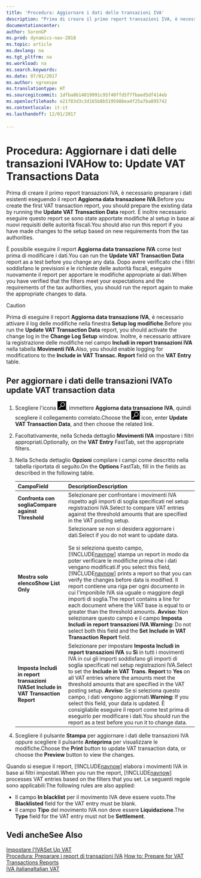 ```yaml
---
title: 'Procedura: Aggiornare i dati delle transazioni IVA'
description: "Prima di creare il primo report transazioni IVA, è necessario preparare i dati esistenti eseguendo il report **Aggiorna data transazione IVA**."
documentationcenter: 
author: SorenGP
ms.prod: dynamics-nav-2018
ms.topic: article
ms.devlang: na
ms.tgt_pltfrm: na
ms.workload: na
ms.search.keywords: 
ms.date: 07/01/2017
ms.author: sgroespe
ms.translationtype: HT
ms.sourcegitcommit: 1dfba8b14019991c95f40ffd5f7fbaed5df414eb
ms.openlocfilehash: e21f83d3c3d165b8b5195988ea4f25a7ba895742
ms.contentlocale: it-it
ms.lasthandoff: 12/01/2017

---
```

# <a name="how-to-update-vat-transactions-data"></a><span data-ttu-id="9a8d1-103">Procedura: Aggiornare i dati delle transazioni IVA</span><span class="sxs-lookup"><span data-stu-id="9a8d1-103">How to: Update VAT Transactions Data</span></span>
<span data-ttu-id="9a8d1-104">Prima di creare il primo report transazioni IVA, è necessario preparare i dati esistenti eseguendo il report **Aggiorna data transazione IVA**.</span><span class="sxs-lookup"><span data-stu-id="9a8d1-104">Before you create the first VAT transaction report, you should prepare the existing data by running the **Update VAT Transaction Data** report.</span></span> <span data-ttu-id="9a8d1-105">È inoltre necessario eseguire questo report se sono state apportate modifiche al setup in base ai nuovi requisiti delle autorità fiscali.</span><span class="sxs-lookup"><span data-stu-id="9a8d1-105">You should also run this report if you have made changes to the setup based on new requirements from the tax authorities.</span></span>  

<span data-ttu-id="9a8d1-106">È possibile eseguire il report **Aggiorna data transazione IVA** come test prima di modificare i dati.</span><span class="sxs-lookup"><span data-stu-id="9a8d1-106">You can run the **Update VAT Transaction Data** report as a test before you change any data.</span></span> <span data-ttu-id="9a8d1-107">Dopo avere verificato che i filtri soddisfano le previsioni e le richieste delle autorità fiscali, eseguire nuovamente il report per apportare le modifiche appropriate ai dati.</span><span class="sxs-lookup"><span data-stu-id="9a8d1-107">When you have verified that the filters meet your expectations and the requirements of the tax authorities, you should run the report again to make the appropriate changes to data.</span></span>  

> [!CAUTION]  
>  <span data-ttu-id="9a8d1-108">Prima di eseguire il report **Aggiorna data transazione IVA**, è necessario attivare il log delle modifiche nella finestra **Setup log modifiche**.</span><span class="sxs-lookup"><span data-stu-id="9a8d1-108">Before you run the **Update VAT Transaction Data** report, you should activate the change log in the **Change Log Setup** window.</span></span> <span data-ttu-id="9a8d1-109">Inoltre, è necessario attivare la registrazione delle modifiche nel campo **Includi in report transazioni IVA** nella tabella **Movimenti IVA**.</span><span class="sxs-lookup"><span data-stu-id="9a8d1-109">Also, you should enable logging for modifications to the **Include in VAT Transac. Report** field on the **VAT Entry** table.</span></span>  

## <a name="to-update-vat-transaction-data"></a><span data-ttu-id="9a8d1-110">Per aggiornare i dati delle transazioni IVA</span><span class="sxs-lookup"><span data-stu-id="9a8d1-110">To update VAT transaction data</span></span>  

1.  <span data-ttu-id="9a8d1-111">Scegliere l'icona ![Cerca pagina o report](../../media/ui-search/search_small.png "icona Cerca pagina o report"), immettere **Aggiorna data transazione IVA**, quindi scegliere il collegamento correlato.</span><span class="sxs-lookup"><span data-stu-id="9a8d1-111">Choose the ![Search for Page or Report](../../media/ui-search/search_small.png "Search for Page or Report icon") icon, enter **Update VAT Transaction Data**, and then choose the related link.</span></span>  
2.  <span data-ttu-id="9a8d1-112">Facoltativamente, nella Scheda dettaglio **Movimenti IVA** impostare i filtri appropriati.</span><span class="sxs-lookup"><span data-stu-id="9a8d1-112">Optionally, on the **VAT Entry** FastTab, set the appropriate filters.</span></span>  
3.  <span data-ttu-id="9a8d1-113">Nella Scheda dettaglio **Opzioni** compilare i campi come descritto nella tabella riportata di seguito.</span><span class="sxs-lookup"><span data-stu-id="9a8d1-113">On the **Options** FastTab, fill in the fields as described in the following table.</span></span>  

    |<span data-ttu-id="9a8d1-114">Campo</span><span class="sxs-lookup"><span data-stu-id="9a8d1-114">Field</span></span>|<span data-ttu-id="9a8d1-115">Description</span><span class="sxs-lookup"><span data-stu-id="9a8d1-115">Description</span></span>|  
    |---------------------------------|---------------------------------------|  
    |<span data-ttu-id="9a8d1-116">**Confronta con soglia**</span><span class="sxs-lookup"><span data-stu-id="9a8d1-116">**Compare against Threshold**</span></span>|<span data-ttu-id="9a8d1-117">Selezionare per confrontare i movimenti IVA rispetto agli importi di soglia specificati nel setup registrazioni IVA.</span><span class="sxs-lookup"><span data-stu-id="9a8d1-117">Select to compare VAT entries against the threshold amounts that are specified in the VAT posting setup.</span></span>|  
    |<span data-ttu-id="9a8d1-118">**Mostra solo elenco**</span><span class="sxs-lookup"><span data-stu-id="9a8d1-118">**Show List Only**</span></span>|<span data-ttu-id="9a8d1-119">Selezionare se non si desidera aggiornare i dati.</span><span class="sxs-lookup"><span data-stu-id="9a8d1-119">Select if you do not want to update data.</span></span><br /><br /> <span data-ttu-id="9a8d1-120">Se si seleziona questo campo, [!INCLUDE[navnow](../../includes/navnow_md.md)] stampa un report in modo da poter verificare le modifiche prima che i dati vengano modificati.</span><span class="sxs-lookup"><span data-stu-id="9a8d1-120">If you select this field, [!INCLUDE[navnow](../../includes/navnow_md.md)] prints a report so that you can verify the changes before data is modified.</span></span> <span data-ttu-id="9a8d1-121">Il report contiene una riga per ogni documento in cui l'imponibile IVA sia uguale o maggiore degli importi di soglia.</span><span class="sxs-lookup"><span data-stu-id="9a8d1-121">The report contains a line for each document where the VAT base is equal to or greater than the threshold amounts.</span></span> <span data-ttu-id="9a8d1-122">**Avviso:** Non selezionare questo campo e il campo **Imposta Includi in report transazioni IVA**.</span><span class="sxs-lookup"><span data-stu-id="9a8d1-122">**Warning:**  Do not select both this field and the **Set Include in VAT Transaction Report** field.</span></span>|  
    |<span data-ttu-id="9a8d1-123">**Imposta Includi in report transazioni IVA**</span><span class="sxs-lookup"><span data-stu-id="9a8d1-123">**Set Include in VAT Transaction Report**</span></span>|<span data-ttu-id="9a8d1-124">Selezionare per impostare **Imposta Includi in report transazioni IVA** su **Sì** in tutti i movimenti IVA in cui gli importi soddisfano gli importi di soglia specificati nel setup registrazioni IVA.</span><span class="sxs-lookup"><span data-stu-id="9a8d1-124">Select to set the **Include in VAT Trans. Report** to **Yes** on all VAT entries where the amounts meet the threshold amounts that are specified in the VAT posting setup.</span></span> <span data-ttu-id="9a8d1-125">**Avviso:** Se si seleziona questo campo, i dati vengono aggiornati.</span><span class="sxs-lookup"><span data-stu-id="9a8d1-125">**Warning:**  If you select this field, your data is updated.</span></span> <span data-ttu-id="9a8d1-126">È consigliabile eseguire il report come test prima di eseguirlo per modificare i dati.</span><span class="sxs-lookup"><span data-stu-id="9a8d1-126">You should run the report as a test before you run it to change data.</span></span>|  

4.  <span data-ttu-id="9a8d1-127">Scegliere il pulsante **Stampa** per aggiornare i dati delle transazioni IVA oppure scegliere il pulsante **Anteprima** per visualizzare le modifiche.</span><span class="sxs-lookup"><span data-stu-id="9a8d1-127">Choose the **Print** button to update VAT transaction data, or choose the **Preview** button to view the changes.</span></span>  

<span data-ttu-id="9a8d1-128">Quando si esegue il report, [!INCLUDE[navnow](../../includes/navnow_md.md)] elabora i movimenti IVA in base ai filtri impostati.</span><span class="sxs-lookup"><span data-stu-id="9a8d1-128">When you run the report, [!INCLUDE[navnow](../../includes/navnow_md.md)] processes VAT entries based on the filters that you set.</span></span> <span data-ttu-id="9a8d1-129">Le seguenti regole sono applicabili:</span><span class="sxs-lookup"><span data-stu-id="9a8d1-129">The following rules are also applied:</span></span>  

- <span data-ttu-id="9a8d1-130">Il campo **In blacklist** per il movimento IVA deve essere vuoto.</span><span class="sxs-lookup"><span data-stu-id="9a8d1-130">The **Blacklisted** field for the VAT entry must be blank.</span></span>  
- <span data-ttu-id="9a8d1-131">Il campo **Tipo** del movimento IVA non deve essere **Liquidazione**.</span><span class="sxs-lookup"><span data-stu-id="9a8d1-131">The **Type** field for the VAT entry must not be **Settlement**.</span></span>  

## <a name="see-also"></a><span data-ttu-id="9a8d1-132">Vedi anche</span><span class="sxs-lookup"><span data-stu-id="9a8d1-132">See Also</span></span>  
[<span data-ttu-id="9a8d1-133">Impostare l'IVA</span><span class="sxs-lookup"><span data-stu-id="9a8d1-133">Set Up VAT</span></span>](../../finance-setup-vat.md)  
 <span data-ttu-id="9a8d1-134">[Procedura: Preparare i report di transazioni IVA](how-to-prepare-for-vat-transactions-reports.md) </span><span class="sxs-lookup"><span data-stu-id="9a8d1-134">[How to: Prepare for VAT Transactions Reports](how-to-prepare-for-vat-transactions-reports.md) </span></span>  
 [<span data-ttu-id="9a8d1-135">IVA italiana</span><span class="sxs-lookup"><span data-stu-id="9a8d1-135">Italian VAT</span></span>](italian-vat.md)   

